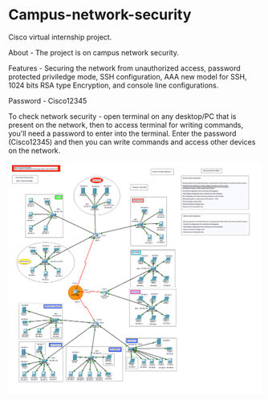 # Campus-network-security
Cisco virtual internship project.

About - The project is on campus network security.

Features - Securing the network from unauthorized access, password protected priviledge mode, SSH configuration, AAA new model for SSH, 1024 bits RSA type Encryption, and console line configurations.

Password - Cisco12345

To check network security - open terminal on any desktop/PC that is present on the network, then to access terminal for writing commands, you'll need a password to enter into the terminal. Enter the password (Cisco12345) and then you can write commands and access other devices on the network.

![image alt](https://github.com/dev-harsh-nagar/Campus-network-security/blob/65cd9d770c741756a885b8e51d1b8db8e0609dc7/Campus%20network%20cisco%20virtual%20internship%20project.png)
